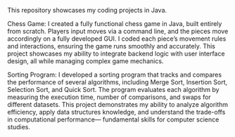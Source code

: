This repository showcases my coding projects in Java.

Chess Game: 
    I created a fully functional chess game in Java, built entirely from scratch. 
    Players input moves via a command line, and the pieces move accordingly on a fully developed GUI.
    I coded each piece’s movement rules and interactions, ensuring the game runs smoothly and accurately. 
    This project showcases my ability to integrate backend logic with user interface design, all while 
    managing complex game mechanics.

Sorting Program:
    I developed a sorting program that tracks and compares the performance of several algorithms, 
    including Merge Sort, Insertion Sort, Selection Sort, and Quick Sort. The program evaluates 
    each algorithm by measuring the execution time, number of comparisons, and swaps for 
    different datasets. This project demonstrates my ability to analyze algorithm efficiency, 
    apply data structures knowledge, and understand the trade-offs in computational performance—
    fundamental skills for computer science studies.
